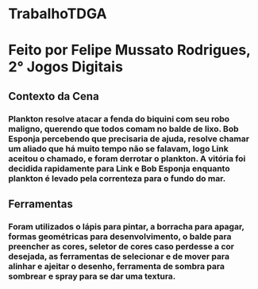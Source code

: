 # TrabalhoTDGA
<h1>Feito por Felipe Mussato Rodrigues, 2° Jogos Digitais</h1>

<p>
  <h2>Contexto da Cena</h2>
  <h3>
    Plankton resolve atacar a fenda do biquini com seu robo maligno, querendo que todos comam no balde
    de lixo. Bob Esponja percebendo que precisaria de ajuda, resolve chamar um aliado que há muito tempo
    não se falavam, logo Link aceitou o chamado, e foram derrotar o plankton. A vitória foi decidida 
    rapidamente para Link e Bob Esponja enquanto plankton é levado pela correnteza para o fundo do mar.
  </h3>
</p>
<p>
  <h2>Ferramentas</h2>
  <h3>Foram utilizados o lápis para pintar, a borracha para apagar, formas geométricas para desenvolvimento,
   o balde para preencher as cores, seletor de cores caso perdesse a cor desejada, as ferramentas de selecionar
  e de mover para alinhar e ajeitar o desenho, ferramenta de sombra para sombrear e spray para se dar uma textura.</h3>
</p>
